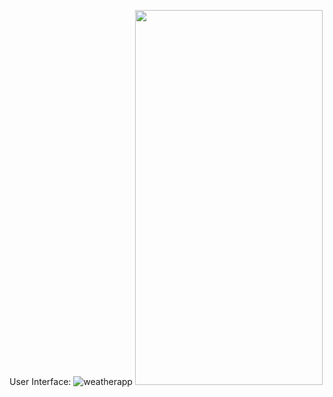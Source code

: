 User Interface:
![weatherapp]()
<img src="https://github.com/jafar-b/WeatherApp/assets/69974430/9f8a6494-ecb0-422f-8630-407631af52c3" width="300" height="600">
